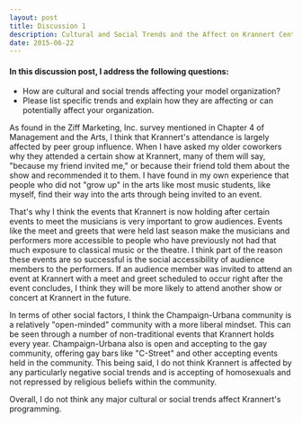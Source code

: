 ```yaml
---
layout: post
title: Discussion 1
description: Cultural and Social Trends and the Affect on Krannert Center
date: 2015-06-22
---
```


#### In this discussion post, I address the following questions:


* How are cultural and social trends affecting your model organization?
* Please list specific trends and explain how they are affecting or can potentially affect your organization.

As found in the Ziff Marketing, Inc. survey mentioned in Chapter 4 of Management and the Arts, I think that Krannert's attendance is largely affected by peer group influence. When I have asked my older coworkers why they attended a certain show at Krannert, many of them will say, "because my friend invited me," or because their friend told them about the show and recommended it to them. I have found in my own experience that people who did not "grow up" in the arts like most music students, like myself, find their way into the arts through being invited to an event.

That's why I think the events that Krannert is now holding after certain events to meet the musicians is very important to grow audiences. Events like the meet and greets that were held last season make the musicians and performers more accessible to people who have previously not had that much exposure to classical music or the theatre. I think part of the reason these events are so successful is the social accessibility of audience members to the performers. If an audience member was invited to attend an event at Krannert with a meet and greet scheduled to occur right after the event concludes, I think they will be more likely to attend another show or concert at Krannert in the future.

In terms of other social factors, I think the Champaign-Urbana community is a relatively "open-minded" community with a more liberal mindset. This can be seen through a number of non-traditional events that Krannert holds every year. Champaign-Urbana also is open and accepting to the gay community, offering gay bars like "C-Street" and other accepting events held in the community. This being said, I do not think Krannert is affected by any particularly negative social trends and is accepting of homosexuals and not repressed by religious beliefs within the community.

Overall, I do not think any major cultural or social trends affect Krannert's programming.